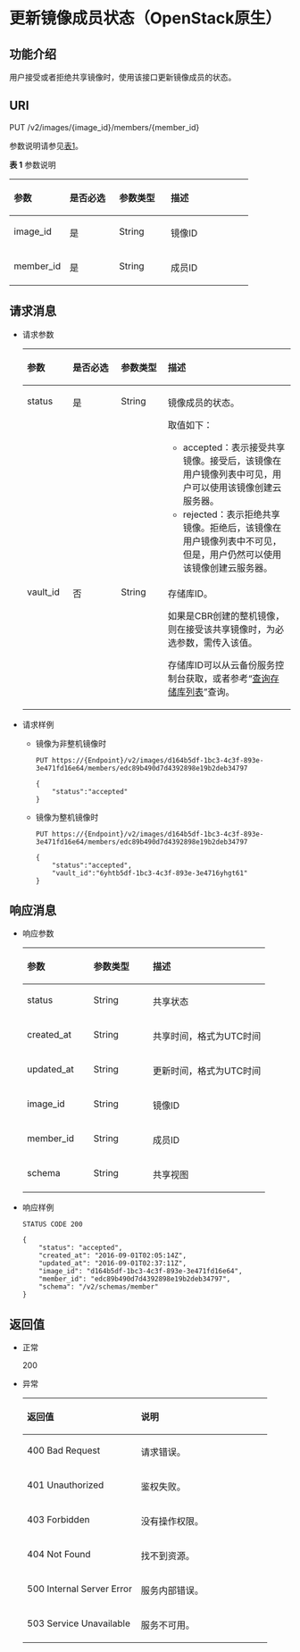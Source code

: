 # 更新镜像成员状态（OpenStack原生）<a name="ims_03_0721"></a>

## 功能介绍<a name="section39958021"></a>

用户接受或者拒绝共享镜像时，使用该接口更新镜像成员的状态。

## URI<a name="section24077873"></a>

PUT /v2/images/\{image\_id\}/members/\{member\_id\}

参数说明请参见[表1](#table37590215162351)。

**表 1**  参数说明

<a name="table37590215162351"></a>
<table><thead align="left"><tr id="row14906674162351"><th class="cellrowborder" valign="top" width="23.347665233476654%" id="mcps1.2.5.1.1"><p id="p66589937162351"><a name="p66589937162351"></a><a name="p66589937162351"></a>参数</p>
</th>
<th class="cellrowborder" valign="top" width="20.73792620737926%" id="mcps1.2.5.1.2"><p id="p25075841162351"><a name="p25075841162351"></a><a name="p25075841162351"></a>是否必选</p>
</th>
<th class="cellrowborder" valign="top" width="21.587841215878413%" id="mcps1.2.5.1.3"><p id="p3182134421246"><a name="p3182134421246"></a><a name="p3182134421246"></a>参数类型</p>
</th>
<th class="cellrowborder" valign="top" width="34.32656734326567%" id="mcps1.2.5.1.4"><p id="p17877258162351"><a name="p17877258162351"></a><a name="p17877258162351"></a>描述</p>
</th>
</tr>
</thead>
<tbody><tr id="row38771763162351"><td class="cellrowborder" valign="top" width="23.347665233476654%" headers="mcps1.2.5.1.1 "><p id="p944143142612"><a name="p944143142612"></a><a name="p944143142612"></a>image_id</p>
</td>
<td class="cellrowborder" valign="top" width="20.73792620737926%" headers="mcps1.2.5.1.2 "><p id="p9366762142612"><a name="p9366762142612"></a><a name="p9366762142612"></a>是</p>
</td>
<td class="cellrowborder" valign="top" width="21.587841215878413%" headers="mcps1.2.5.1.3 "><p id="p20510233142612"><a name="p20510233142612"></a><a name="p20510233142612"></a>String</p>
</td>
<td class="cellrowborder" valign="top" width="34.32656734326567%" headers="mcps1.2.5.1.4 "><p id="p50716165142612"><a name="p50716165142612"></a><a name="p50716165142612"></a>镜像ID</p>
</td>
</tr>
<tr id="row5130782114260"><td class="cellrowborder" valign="top" width="23.347665233476654%" headers="mcps1.2.5.1.1 "><p id="p62209086142612"><a name="p62209086142612"></a><a name="p62209086142612"></a>member_id</p>
</td>
<td class="cellrowborder" valign="top" width="20.73792620737926%" headers="mcps1.2.5.1.2 "><p id="p5771200142612"><a name="p5771200142612"></a><a name="p5771200142612"></a>是</p>
</td>
<td class="cellrowborder" valign="top" width="21.587841215878413%" headers="mcps1.2.5.1.3 "><p id="p64814042142612"><a name="p64814042142612"></a><a name="p64814042142612"></a>String</p>
</td>
<td class="cellrowborder" valign="top" width="34.32656734326567%" headers="mcps1.2.5.1.4 "><p id="p15446069142612"><a name="p15446069142612"></a><a name="p15446069142612"></a>成员ID</p>
</td>
</tr>
</tbody>
</table>

## 请求消息<a name="section15374270"></a>

-   请求参数

    <a name="table31018281142633"></a>
    <table><thead align="left"><tr id="row35509333142633"><th class="cellrowborder" valign="top" width="17.03%" id="mcps1.1.5.1.1"><p id="p57683706142633"><a name="p57683706142633"></a><a name="p57683706142633"></a>参数</p>
    </th>
    <th class="cellrowborder" valign="top" width="17.990000000000002%" id="mcps1.1.5.1.2"><p id="p41868624142633"><a name="p41868624142633"></a><a name="p41868624142633"></a>是否必选</p>
    </th>
    <th class="cellrowborder" valign="top" width="17.52%" id="mcps1.1.5.1.3"><p id="p35915390142633"><a name="p35915390142633"></a><a name="p35915390142633"></a>参数类型</p>
    </th>
    <th class="cellrowborder" valign="top" width="47.46%" id="mcps1.1.5.1.4"><p id="p23465517142633"><a name="p23465517142633"></a><a name="p23465517142633"></a>描述</p>
    </th>
    </tr>
    </thead>
    <tbody><tr id="row21658757142633"><td class="cellrowborder" valign="top" width="17.03%" headers="mcps1.1.5.1.1 "><p id="p9528877142633"><a name="p9528877142633"></a><a name="p9528877142633"></a>status</p>
    </td>
    <td class="cellrowborder" valign="top" width="17.990000000000002%" headers="mcps1.1.5.1.2 "><p id="p33641549142633"><a name="p33641549142633"></a><a name="p33641549142633"></a>是</p>
    </td>
    <td class="cellrowborder" valign="top" width="17.52%" headers="mcps1.1.5.1.3 "><p id="p40610958142633"><a name="p40610958142633"></a><a name="p40610958142633"></a>String</p>
    </td>
    <td class="cellrowborder" valign="top" width="47.46%" headers="mcps1.1.5.1.4 "><p id="p461165194819"><a name="p461165194819"></a><a name="p461165194819"></a>镜像成员的状态。</p>
    <p id="p166859539539"><a name="p166859539539"></a><a name="p166859539539"></a>取值如下：</p>
    <a name="ul346242429557"></a><a name="ul346242429557"></a><ul id="ul346242429557"><li>accepted：表示接受共享镜像。接受后，该镜像在用户镜像列表中可见，用户可以使用该镜像创建<span id="text1013631371215"><a name="text1013631371215"></a><a name="text1013631371215"></a>云服务器</span><span id="text20797319151218"><a name="text20797319151218"></a><a name="text20797319151218"></a></span>。</li><li>rejected：表示拒绝共享镜像。拒绝后，该镜像在用户镜像列表中不可见，但是，用户仍然可以使用该镜像创建<span id="text1028103661311"><a name="text1028103661311"></a><a name="text1028103661311"></a>云服务器</span><span id="text82811536111310"><a name="text82811536111310"></a><a name="text82811536111310"></a></span>。</li></ul>
    </td>
    </tr>
    <tr id="row26011552202513"><td class="cellrowborder" valign="top" width="17.03%" headers="mcps1.1.5.1.1 "><p id="p1560120527251"><a name="p1560120527251"></a><a name="p1560120527251"></a>vault_id</p>
    </td>
    <td class="cellrowborder" valign="top" width="17.990000000000002%" headers="mcps1.1.5.1.2 "><p id="p26016529259"><a name="p26016529259"></a><a name="p26016529259"></a>否</p>
    </td>
    <td class="cellrowborder" valign="top" width="17.52%" headers="mcps1.1.5.1.3 "><p id="p1460105282515"><a name="p1460105282515"></a><a name="p1460105282515"></a>String</p>
    </td>
    <td class="cellrowborder" valign="top" width="47.46%" headers="mcps1.1.5.1.4 "><p id="p49862274296"><a name="p49862274296"></a><a name="p49862274296"></a>存储库ID。</p>
    <p id="p12601125211251"><a name="p12601125211251"></a><a name="p12601125211251"></a>如果是CBR创建的整机镜像，则在接受该共享镜像时，为必选参数，需传入该值。</p>
    <p id="p116364254172"><a name="p116364254172"></a><a name="p116364254172"></a>存储库ID可以从云备份服务控制台获取，或者参考“<a href="https://support.huaweicloud.com/api-cbr/ListVault.html" target="_blank" rel="noopener noreferrer">查询存储库列表</a>”查询。</p>
    </td>
    </tr>
    </tbody>
    </table>

-   请求样例
    -   镜像为非整机镜像时

        ```
        PUT https://{Endpoint}/v2/images/d164b5df-1bc3-4c3f-893e-3e471fd16e64/members/edc89b490d7d4392898e19b2deb34797
        ```

        ```
        {
            "status":"accepted"
        }
        ```

    -   镜像为整机镜像时

        ```
        PUT https://{Endpoint}/v2/images/d164b5df-1bc3-4c3f-893e-3e471fd16e64/members/edc89b490d7d4392898e19b2deb34797
        ```

        ```
        {
            "status":"accepted",
            "vault_id":"6yhtb5df-1bc3-4c3f-893e-3e4716yhgt61"
        }
        ```



## 响应消息<a name="section4150710"></a>

-   响应参数

    <a name="table3940930519484"></a>
    <table><thead align="left"><tr id="row5108650619484"><th class="cellrowborder" valign="top" width="27.389999999999997%" id="mcps1.1.4.1.1"><p id="p4436630719484"><a name="p4436630719484"></a><a name="p4436630719484"></a>参数</p>
    </th>
    <th class="cellrowborder" valign="top" width="24.42%" id="mcps1.1.4.1.2"><p id="p3690111319484"><a name="p3690111319484"></a><a name="p3690111319484"></a>参数类型</p>
    </th>
    <th class="cellrowborder" valign="top" width="48.19%" id="mcps1.1.4.1.3"><p id="p3620014719484"><a name="p3620014719484"></a><a name="p3620014719484"></a>描述</p>
    </th>
    </tr>
    </thead>
    <tbody><tr id="row4653077719484"><td class="cellrowborder" valign="top" width="27.389999999999997%" headers="mcps1.1.4.1.1 "><p id="p1237238714338"><a name="p1237238714338"></a><a name="p1237238714338"></a>status</p>
    </td>
    <td class="cellrowborder" valign="top" width="24.42%" headers="mcps1.1.4.1.2 "><p id="p4061628614338"><a name="p4061628614338"></a><a name="p4061628614338"></a>String</p>
    </td>
    <td class="cellrowborder" valign="top" width="48.19%" headers="mcps1.1.4.1.3 "><p id="p158487614338"><a name="p158487614338"></a><a name="p158487614338"></a>共享状态</p>
    </td>
    </tr>
    <tr id="row6237230419484"><td class="cellrowborder" valign="top" width="27.389999999999997%" headers="mcps1.1.4.1.1 "><p id="p1452463514338"><a name="p1452463514338"></a><a name="p1452463514338"></a>created_at</p>
    </td>
    <td class="cellrowborder" valign="top" width="24.42%" headers="mcps1.1.4.1.2 "><p id="p154357214338"><a name="p154357214338"></a><a name="p154357214338"></a>String</p>
    </td>
    <td class="cellrowborder" valign="top" width="48.19%" headers="mcps1.1.4.1.3 "><p id="p5792053614338"><a name="p5792053614338"></a><a name="p5792053614338"></a>共享时间，格式为UTC时间</p>
    </td>
    </tr>
    <tr id="row5992935019484"><td class="cellrowborder" valign="top" width="27.389999999999997%" headers="mcps1.1.4.1.1 "><p id="p1259565314338"><a name="p1259565314338"></a><a name="p1259565314338"></a>updated_at</p>
    </td>
    <td class="cellrowborder" valign="top" width="24.42%" headers="mcps1.1.4.1.2 "><p id="p2907381014338"><a name="p2907381014338"></a><a name="p2907381014338"></a>String</p>
    </td>
    <td class="cellrowborder" valign="top" width="48.19%" headers="mcps1.1.4.1.3 "><p id="p616838914338"><a name="p616838914338"></a><a name="p616838914338"></a>更新时间，格式为UTC时间</p>
    </td>
    </tr>
    <tr id="row1403543619484"><td class="cellrowborder" valign="top" width="27.389999999999997%" headers="mcps1.1.4.1.1 "><p id="p46179614338"><a name="p46179614338"></a><a name="p46179614338"></a>image_id</p>
    </td>
    <td class="cellrowborder" valign="top" width="24.42%" headers="mcps1.1.4.1.2 "><p id="p995083914338"><a name="p995083914338"></a><a name="p995083914338"></a>String</p>
    </td>
    <td class="cellrowborder" valign="top" width="48.19%" headers="mcps1.1.4.1.3 "><p id="p71165114338"><a name="p71165114338"></a><a name="p71165114338"></a>镜像ID</p>
    </td>
    </tr>
    <tr id="row4544843919484"><td class="cellrowborder" valign="top" width="27.389999999999997%" headers="mcps1.1.4.1.1 "><p id="p4903219314338"><a name="p4903219314338"></a><a name="p4903219314338"></a>member_id</p>
    </td>
    <td class="cellrowborder" valign="top" width="24.42%" headers="mcps1.1.4.1.2 "><p id="p4743364614338"><a name="p4743364614338"></a><a name="p4743364614338"></a>String</p>
    </td>
    <td class="cellrowborder" valign="top" width="48.19%" headers="mcps1.1.4.1.3 "><p id="p1692010914338"><a name="p1692010914338"></a><a name="p1692010914338"></a>成员ID</p>
    </td>
    </tr>
    <tr id="row4954506419484"><td class="cellrowborder" valign="top" width="27.389999999999997%" headers="mcps1.1.4.1.1 "><p id="p5383793114338"><a name="p5383793114338"></a><a name="p5383793114338"></a>schema</p>
    </td>
    <td class="cellrowborder" valign="top" width="24.42%" headers="mcps1.1.4.1.2 "><p id="p3671632714338"><a name="p3671632714338"></a><a name="p3671632714338"></a>String</p>
    </td>
    <td class="cellrowborder" valign="top" width="48.19%" headers="mcps1.1.4.1.3 "><p id="p2123248314338"><a name="p2123248314338"></a><a name="p2123248314338"></a>共享视图</p>
    </td>
    </tr>
    </tbody>
    </table>


-   响应样例

    ```
    STATUS CODE 200
    ```

    ```
    {
        "status": "accepted",
        "created_at": "2016-09-01T02:05:14Z",
        "updated_at": "2016-09-01T02:37:11Z",
        "image_id": "d164b5df-1bc3-4c3f-893e-3e471fd16e64",
        "member_id": "edc89b490d7d4392898e19b2deb34797",
        "schema": "/v2/schemas/member"
    }
    ```


## 返回值<a name="section61374531"></a>

-   正常

    200

-   异常

    <a name="table271454817439"></a>
    <table><thead align="left"><tr id="row3541095017439"><th class="cellrowborder" valign="top" width="46.54%" id="mcps1.1.3.1.1"><p id="p4971469317439"><a name="p4971469317439"></a><a name="p4971469317439"></a>返回值</p>
    </th>
    <th class="cellrowborder" valign="top" width="53.459999999999994%" id="mcps1.1.3.1.2"><p id="p35835717439"><a name="p35835717439"></a><a name="p35835717439"></a>说明</p>
    </th>
    </tr>
    </thead>
    <tbody><tr id="row2902697417439"><td class="cellrowborder" valign="top" width="46.54%" headers="mcps1.1.3.1.1 "><p id="p237466317439"><a name="p237466317439"></a><a name="p237466317439"></a>400 Bad Request</p>
    </td>
    <td class="cellrowborder" valign="top" width="53.459999999999994%" headers="mcps1.1.3.1.2 "><p id="p5812997617439"><a name="p5812997617439"></a><a name="p5812997617439"></a>请求错误。</p>
    </td>
    </tr>
    <tr id="row5340773917439"><td class="cellrowborder" valign="top" width="46.54%" headers="mcps1.1.3.1.1 "><p id="p3105962817439"><a name="p3105962817439"></a><a name="p3105962817439"></a>401 Unauthorized</p>
    </td>
    <td class="cellrowborder" valign="top" width="53.459999999999994%" headers="mcps1.1.3.1.2 "><p id="p3280197817439"><a name="p3280197817439"></a><a name="p3280197817439"></a>鉴权失败。</p>
    </td>
    </tr>
    <tr id="row2678235117439"><td class="cellrowborder" valign="top" width="46.54%" headers="mcps1.1.3.1.1 "><p id="p2188683517439"><a name="p2188683517439"></a><a name="p2188683517439"></a>403 Forbidden</p>
    </td>
    <td class="cellrowborder" valign="top" width="53.459999999999994%" headers="mcps1.1.3.1.2 "><p id="p2800317417439"><a name="p2800317417439"></a><a name="p2800317417439"></a>没有操作权限。</p>
    </td>
    </tr>
    <tr id="row16775501191954"><td class="cellrowborder" valign="top" width="46.54%" headers="mcps1.1.3.1.1 "><p id="p19013873191957"><a name="p19013873191957"></a><a name="p19013873191957"></a>404 Not Found</p>
    </td>
    <td class="cellrowborder" valign="top" width="53.459999999999994%" headers="mcps1.1.3.1.2 "><p id="p63728762191957"><a name="p63728762191957"></a><a name="p63728762191957"></a>找不到资源。</p>
    </td>
    </tr>
    <tr id="row5070198217439"><td class="cellrowborder" valign="top" width="46.54%" headers="mcps1.1.3.1.1 "><p id="p1321988617439"><a name="p1321988617439"></a><a name="p1321988617439"></a>500 Internal Server Error</p>
    </td>
    <td class="cellrowborder" valign="top" width="53.459999999999994%" headers="mcps1.1.3.1.2 "><p id="p6417782617439"><a name="p6417782617439"></a><a name="p6417782617439"></a>服务内部错误。</p>
    </td>
    </tr>
    <tr id="row4072952517439"><td class="cellrowborder" valign="top" width="46.54%" headers="mcps1.1.3.1.1 "><p id="p1075724317439"><a name="p1075724317439"></a><a name="p1075724317439"></a>503 Service Unavailable</p>
    </td>
    <td class="cellrowborder" valign="top" width="53.459999999999994%" headers="mcps1.1.3.1.2 "><p id="p6603036117439"><a name="p6603036117439"></a><a name="p6603036117439"></a>服务不可用。</p>
    </td>
    </tr>
    </tbody>
    </table>


